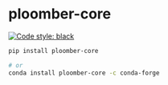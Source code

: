 # ploomber-core

[![Code style: black](https://img.shields.io/badge/code%20style-black-000000.svg)](https://github.com/psf/black)


```sh
pip install ploomber-core

# or
conda install ploomber-core -c conda-forge
```
